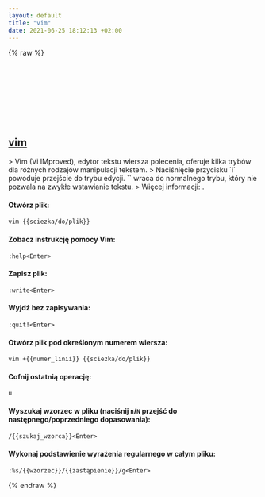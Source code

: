 ```yaml
---
layout: default
title: "vim"
date: 2021-06-25 18:12:13 +02:00
---
```

{% raw %}
<h2 id="vim">
  <a href="/pl/common/vim.html">vim</a> <a href="#vim"><svg class="icon">
    <use href="/assets/images/unicode_sprite.svg#link" />
  </svg></a>
</h2>
> Vim (Vi IMproved), edytor tekstu wiersza polecenia, oferuje kilka trybów dla różnych rodzajów manipulacji tekstem.
> Naciśnięcie przycisku `i` powoduje przejście do trybu edycji. `<Esc>` wraca do normalnego trybu, który nie pozwala na zwykłe wstawianie tekstu.
> Więcej informacji: <https://www.vim.org>.

#### Otwórz plik:
```shell
vim {{sciezka/do/plik}}
```
#### Zobacz instrukcję pomocy Vim:
```shell
:help<Enter>
```
#### Zapisz plik:
```shell
:write<Enter>
```
#### Wyjdź bez zapisywania:
```shell
:quit!<Enter>
```
#### Otwórz plik pod określonym numerem wiersza:
```shell
vim +{{numer_linii}} {{sciezka/do/plik}}
```
#### Cofnij ostatnią operację:
```shell
u
```
#### Wyszukaj wzorzec w pliku (naciśnij `n`/`N` przejść do następnego/poprzedniego dopasowania):
```shell
/{{szukaj_wzorca}}<Enter>
```
#### Wykonaj podstawienie wyrażenia regularnego w całym pliku:
```shell
:%s/{{wzorzec}}/{{zastąpienie}}/g<Enter>
```
{% endraw %}
